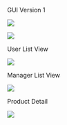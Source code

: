 ﻿GUI Version 1

![](Aspose.Words.b2df4c5f-8bfd-4758-af9c-acae4dafce3f.001.jpeg)

![](Aspose.Words.b2df4c5f-8bfd-4758-af9c-acae4dafce3f.002.jpeg)

User List View

![](Aspose.Words.b2df4c5f-8bfd-4758-af9c-acae4dafce3f.003.jpeg)

Manager List View

![](Aspose.Words.b2df4c5f-8bfd-4758-af9c-acae4dafce3f.004.jpeg)

Product Detail

![](Aspose.Words.b2df4c5f-8bfd-4758-af9c-acae4dafce3f.005.jpeg)
